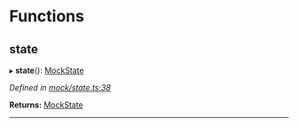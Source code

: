 

# Functions

<a id="state"></a>

##  state

▸ **state**(): [MockState](_mock_types_d_.md#mockstate)

*Defined in [mock/state.ts:38](https://github.com/polkadot-js/api/blob/bcf06cd/packages/rpc-provider/src/mock/state.ts#L38)*

**Returns:** [MockState](_mock_types_d_.md#mockstate)

___

